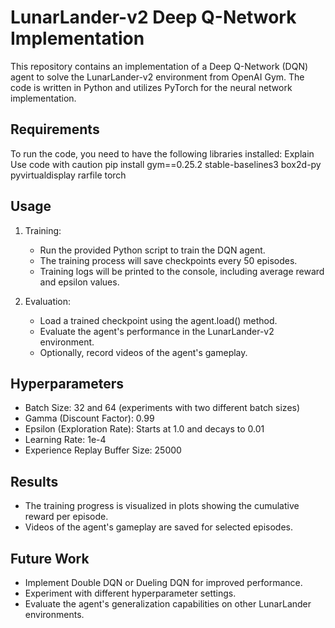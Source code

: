 # LunarLander-v2 Deep Q-Network Implementation 
 
This repository contains an implementation of a Deep Q-Network (DQN) agent to solve the LunarLander-v2 environment from OpenAI Gym. The code is written in Python and utilizes PyTorch for the neural network implementation. 
 
## Requirements 
 
To run the code, you need to have the following libraries installed: 
Explain 
Use code with caution 
pip install gym==0.25.2 stable-baselines3 box2d-py pyvirtualdisplay rarfile torch 
 
  
## Usage 
 
1. Training: 
   - Run the provided Python script to train the DQN agent. 
   - The training process will save checkpoints every 50 episodes. 
   - Training logs will be printed to the console, including average reward and epsilon values. 
 
2. Evaluation: 
   - Load a trained checkpoint using the agent.load() method. 
   - Evaluate the agent's performance in the LunarLander-v2 environment. 
   - Optionally, record videos of the agent's gameplay. 
 
## Hyperparameters 
 
- Batch Size: 32 and 64 (experiments with two different batch sizes) 
- Gamma (Discount Factor): 0.99 
- Epsilon (Exploration Rate): Starts at 1.0 and decays to 0.01 
- Learning Rate: 1e-4 
- Experience Replay Buffer Size: 25000 
 
## Results 
 
- The training progress is visualized in plots showing the cumulative reward per episode. 
- Videos of the agent's gameplay are saved for selected episodes. 
 
## Future Work 
 
- Implement Double DQN or Dueling DQN for improved performance. 
- Experiment with different hyperparameter settings. 
- Evaluate the agent's generalization capabilities on other LunarLander environments. 
